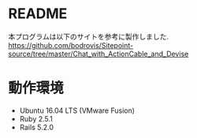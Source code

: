 # README
本プログラムは以下のサイトを参考に製作しました.<br><https://github.com/bodrovis/Sitepoint-source/tree/master/Chat_with_ActionCable_and_Devise><br>

# 動作環境
  * Ubuntu 16.04 LTS (VMware Fusion)
  * Ruby 2.5.1
  * Rails 5.2.0

